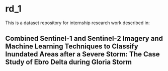 # rd_1
This is a dataset repository for internship research work described in:
## Combined Sentinel-1 and Sentinel-2 Imagery and Machine Learning Techniques to Classify Inundated Areas after a Severe Storm: The Case Study of Ebro Delta during Gloria Storm
